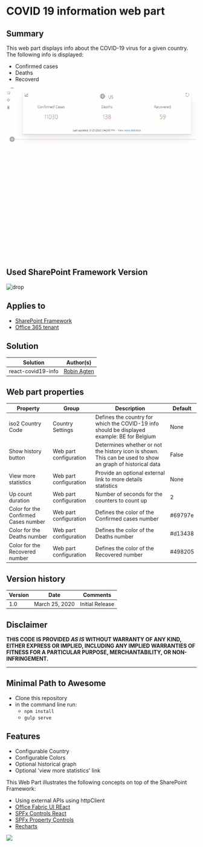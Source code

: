 # COVID 19 information web part

## Summary

This web part displays info about the COVID-19 virus for a given country.
The following info is displayed:
 - Confirmed cases
 - Deaths
 - Recoverd

![COVID-19 info](./assets/covid-counter.gif)

## Used SharePoint Framework Version

![drop](https://img.shields.io/badge/version-1.10.0-green.svg)

## Applies to

* [SharePoint Framework](https:/dev.office.com/sharepoint)
* [Office 365 tenant](https://dev.office.com/sharepoint/docs/spfx/set-up-your-development-environment)


## Solution

Solution|Author(s)
--------|---------
react-covid19-info | [Robin Agten](https://twitter.com/AgtenRobin)

## Web part properties

| Property                             	| Group                  	| Description                                                                                               	| Default 	|
|--------------------------------------	|------------------------	|-----------------------------------------------------------------------------------------------------------	|---------	|
| iso2 Country Code                    	| Country Settings       	| Defines the country for which the COVID-19 info should be displayed example: BE for Belgium               	| None    	|
| Show history button                  	| Web part configuration 	| Determines whether or not the history icon is shown. This can be used to show an graph of historical data 	| False   	|
| View more statistics                 	| Web part configuration 	| Provide an optional external link to more details statistics                                              	| None    	|
| Up count duration                    	| Web part configuration 	| Number of seconds for the counters to count up                                                            	| 2       	|
| Color for the Confirmed Cases number 	| Web part configuration 	| Defines the color of the Confirmed cases number                                                           	| #69797e 	|
| Color for the Deaths number          	| Web part configuration 	| Defines the color of the Deaths number                                                                    	| #d13438 	|
| Color for the Recovered number       	| Web part configuration 	| Defines the color of the Recovered number                                                                 	| #498205 	|

## Version history

Version|Date|Comments
-------|----|--------
1.0|March 25, 2020|Initial Release

## Disclaimer

**THIS CODE IS PROVIDED *AS IS* WITHOUT WARRANTY OF ANY KIND, EITHER EXPRESS OR IMPLIED, INCLUDING ANY IMPLIED WARRANTIES OF FITNESS FOR A PARTICULAR PURPOSE, MERCHANTABILITY, OR NON-INFRINGEMENT.**

---

## Minimal Path to Awesome

* Clone this repository
* in the command line run:
  * `npm install`
  * `gulp serve`


## Features

 * Configurable Country
 * Configurable Colors
 * Optional historical graph
 * Optional 'view more statistics' link

This Web Part illustrates the following concepts on top of the SharePoint Framework:

* Using external APIs using httpClient
* [Office Fabric UI REact](https://developer.microsoft.com/en-us/fabric#/)
* [SPFx Controls React](https://sharepoint.github.io/sp-dev-fx-controls-react/)
* [SPFx Property Controls](https://sharepoint.github.io/sp-dev-fx-property-controls/)
* [Recharts](http://recharts.org/en-US/)

<img src="https://telemetry.sharepointpnp.com/sp-dev-fx-webparts/samples/react-covid19-info" />

